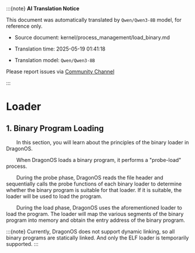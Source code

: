 :::{note}
**AI Translation Notice**

This document was automatically translated by `Qwen/Qwen3-8B` model, for reference only.

- Source document: kernel/process_management/load_binary.md

- Translation time: 2025-05-19 01:41:18

- Translation model: `Qwen/Qwen3-8B`

Please report issues via [Community Channel](https://github.com/DragonOS-Community/DragonOS/issues)

:::

# Loader

## 1. Binary Program Loading

&emsp;&emsp;In this section, you will learn about the principles of the binary loader in DragonOS.

&emsp;&emsp;When DragonOS loads a binary program, it performs a "probe-load" process.

&emsp;&emsp;During the probe phase, DragonOS reads the file header and sequentially calls the probe functions of each binary loader to determine whether the binary program is suitable for that loader. If it is suitable, the loader will be used to load the program.

&emsp;&emsp;During the load phase, DragonOS uses the aforementioned loader to load the program. The loader will map the various segments of the binary program into memory and obtain the entry address of the binary program.

:::{note}
Currently, DragonOS does not support dynamic linking, so all binary programs are statically linked. And only the ELF loader is temporarily supported.
:::
